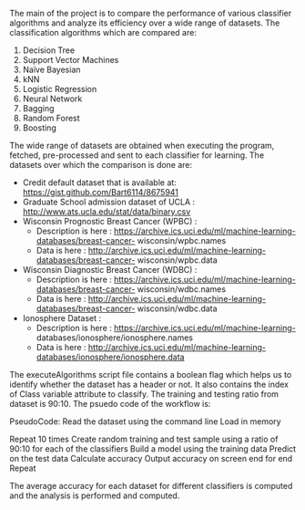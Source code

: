 The main of the project is to compare the performance of various classifier algorithms and analyze its efficiency over a wide range of datasets. The classification algorithms which are compared are:
  1. Decision Tree
  2. Support Vector Machines
  3. Naïve Bayesian
  4. kNN
  5. Logistic Regression
  6. Neural Network
  7. Bagging
  8. Random Forest
  9. Boosting 

The wide range of datasets are obtained when executing the program, fetched, pre-processed and sent to each classifier for learning. The datasets over which the comparison is done are:

*  Credit default dataset that is available at: https://gist.github.com/Bart6114/8675941
*  Graduate School admission dataset of UCLA  : http://www.ats.ucla.edu/stat/data/binary.csv
*  Wisconsin Prognostic Breast Cancer (WPBC)  : 
    * Description is here : https://archive.ics.uci.edu/ml/machine-learning-databases/breast-cancer- wisconsin/wpbc.names
    * Data is here        : http://archive.ics.uci.edu/ml/machine-learning-databases/breast-cancer- wisconsin/wpbc.data
*  Wisconsin Diagnostic Breast Cancer (WDBC)  :
    * Description is here : https://archive.ics.uci.edu/ml/machine-learning-databases/breast-cancer- wisconsin/wdbc.names
    * Data is here        : http://archive.ics.uci.edu/ml/machine-learning-databases/breast-cancer- wisconsin/wdbc.data
* Ionosphere Dataset                          :
    * Description is here : https://archive.ics.uci.edu/ml/machine-learning- databases/ionosphere/ionosphere.names
    * Data is here        : http://archive.ics.uci.edu/ml/machine-learning-databases/ionosphere/ionosphere.data

The executeAlgorithms script file contains a boolean flag which helps us to identify whether the dataset has a header or not. It also contains the index of Class variable attribute to classify. The training and testing ratio from dataset is 90:10. The psuedo code of the workflow is:

PseudoCode:
  Read the dataset using the command line 
  Load in memory
  
  Repeat 10 times
  	Create random training and test sample using a ratio of 90:10 
  	for each of the classifiers
      Build a model using the training data Predict on the test data
      Calculate accuracy
      Output accuracy on screen
    end for 
  end Repeat

The average accuracy for each dataset for different classifiers is computed and the analysis is performed and computed.
